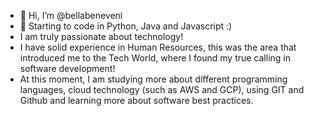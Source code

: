 - 👋 Hi, I’m @bellabeneveni
- 👀 Starting to code in Python, Java and Javascript :)
- I am truly passionate about technology!
- I have solid experience in Human Resources, this was the area that introduced me to the Tech World, where I found my true calling in software development!
- At this moment, I am studying more about different programming languages, cloud technology (such as AWS and GCP), using GIT and Github and learning more about software best practices.
